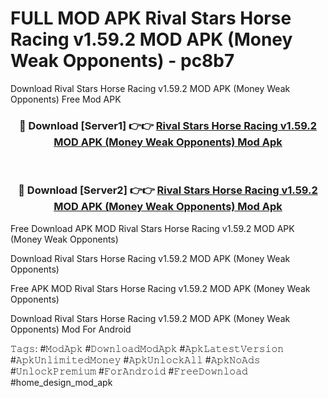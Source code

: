# FULL MOD APK Rival Stars Horse Racing v1.59.2 MOD APK (Money Weak Opponents) - pc8b7
Download Rival Stars Horse Racing v1.59.2 MOD APK (Money Weak Opponents) Free Mod APK

<div align="center">
<h3>🔴 Download [Server1] 👉👉 <a href="https://apk-comot.site?title=Rival_Stars_Horse_Racing_v1.59.2_MOD_APK_(Money_Weak_Opponents)">Rival Stars Horse Racing v1.59.2 MOD APK (Money Weak Opponents) Mod Apk</a></h3><br>

<h3>🔴 Download [Server2] 👉👉 <a href="https://apk-comot.site?title=Rival_Stars_Horse_Racing_v1.59.2_MOD_APK_(Money_Weak_Opponents)">Rival Stars Horse Racing v1.59.2 MOD APK (Money Weak Opponents) Mod Apk</a></h3>
</div>


Free Download APK MOD Rival Stars Horse Racing v1.59.2 MOD APK (Money Weak Opponents)

Download Rival Stars Horse Racing v1.59.2 MOD APK (Money Weak Opponents) 

Free APK MOD Rival Stars Horse Racing v1.59.2 MOD APK (Money Weak Opponents) 

Download Rival Stars Horse Racing v1.59.2 MOD APK (Money Weak Opponents) Mod For Android

𝚃𝚊𝚐𝚜: #𝙼𝚘𝚍𝙰𝚙𝚔 #𝙳𝚘𝚠𝚗𝚕𝚘𝚊𝚍𝙼𝚘𝚍𝙰𝚙𝚔 #𝙰𝚙𝚔𝙻𝚊𝚝𝚎𝚜𝚝𝚅𝚎𝚛𝚜𝚒𝚘𝚗 #𝙰𝚙𝚔𝚄𝚗𝚕𝚒𝚖𝚒𝚝𝚎𝚍𝙼𝚘𝚗𝚎𝚢 #𝙰𝚙𝚔𝚄𝚗𝚕𝚘𝚌𝚔𝙰𝚕𝚕 #𝙰𝚙𝚔𝙽𝚘𝙰𝚍𝚜 #𝚄𝚗𝚕𝚘𝚌𝚔𝙿𝚛𝚎𝚖𝚒𝚞𝚖 #𝙵𝚘𝚛𝙰𝚗𝚍𝚛𝚘𝚒𝚍 #𝙵𝚛𝚎𝚎𝙳𝚘𝚠𝚗𝚕𝚘𝚊𝚍 #home_design_mod_apk